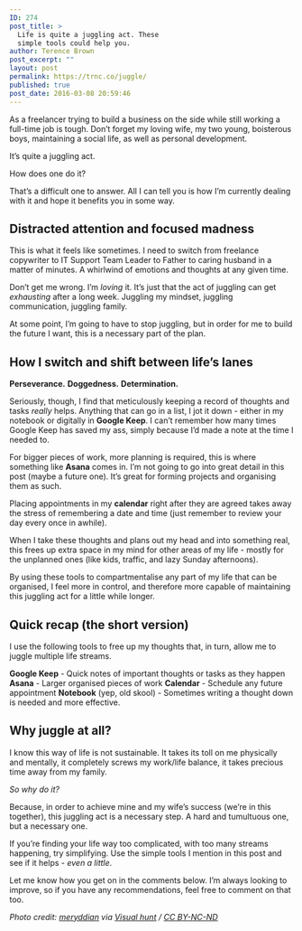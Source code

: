 ```yaml
---
ID: 274
post_title: >
  Life is quite a juggling act. These
  simple tools could help you.
author: Terence Brown
post_excerpt: ""
layout: post
permalink: https://trnc.co/juggle/
published: true
post_date: 2016-03-08 20:59:46
---
```

As a freelancer trying to build a business on the side while still working a full-time job is tough. Don’t forget my loving wife, my two young, boisterous boys, maintaining a social life, as well as personal development.

It’s quite a juggling act.

How does one do it?

That’s a difficult one to answer. All I can tell you is how I’m currently dealing with it and hope it benefits you in some way.

<h2>Distracted attention and focused madness</h2>

This is what it feels like sometimes. I need to switch from freelance copywriter to IT Support Team Leader to Father to caring husband in a matter of minutes. A whirlwind of emotions and thoughts at any given time.

Don’t get me wrong. I’m <em>loving</em> it. It’s just that the act of juggling can get <em>exhausting</em> after a long week. Juggling my mindset, juggling communication, juggling family.

At some point, I’m going to have to stop juggling, but in order for me to build the future I want, this is a necessary part of the plan.

<h2>How I switch and shift between life’s lanes</h2>

<strong>Perseverance.</strong>
<strong>Doggedness.</strong>
<strong>Determination.</strong>

Seriously, though, I find that meticulously keeping a record of thoughts and tasks <em>really</em> helps. Anything that can go in a list, I jot it down - either in my notebook or digitally in <strong>Google Keep</strong>. I can’t remember how many times Google Keep has saved my ass, simply because I’d made a note at the time I needed to.

For bigger pieces of work, more planning is required, this is where something like <strong>Asana</strong> comes in. I’m not going to go into great detail in this post (maybe a future one). It’s great for forming projects and organising them as such.

Placing appointments in my <strong>calendar</strong> right after they are agreed takes away the stress of remembering a date and time (just remember to review your day every once in awhile).

When I take these thoughts and plans out my head and into something real, this frees up extra space in my mind for other areas of my life - mostly for the unplanned ones (like kids, traffic, and lazy Sunday afternoons).

By using these tools to compartmentalise any part of my life that can be organised, I feel more in control, and therefore more capable of maintaining this juggling act for a little while longer.

<h2>Quick recap (the short version)</h2>

I use the following tools to free up my thoughts that, in turn, allow me to juggle multiple life streams.

<strong>Google Keep</strong> - Quick notes of important thoughts or tasks as they happen
<strong>Asana</strong> - Larger organised pieces of work
<strong>Calendar</strong> - Schedule any future appointment
<strong>Notebook</strong> (yep, old skool) - Sometimes writing a thought down is needed and more effective.

<h2>Why juggle at all?</h2>

I know this way of life is not sustainable. It takes its toll on me physically and mentally, it completely screws my work/life balance, it takes precious time away from my family.

<em>So why do it?</em>

Because, in order to achieve mine and my wife’s success (we’re in this together), this juggling act is a necessary step. A hard and tumultuous one, but a necessary one.

If you’re finding your life way too complicated, with too many streams happening, try simplifying. Use the simple tools I mention in this post and see if it helps - <em>even a little</em>.

Let me know how you get on in the comments below. I’m always looking to improve, so if you have any recommendations, feel free to comment on that too.

<em>Photo credit: <a href="https://www.flickr.com/photos/meryddian/823813803/">meryddian</a> via <a href="https://visualhunt.com">Visual hunt</a> / <a href="http://creativecommons.org/licenses/by-nc-nd/2.0/">CC BY-NC-ND</a></em>